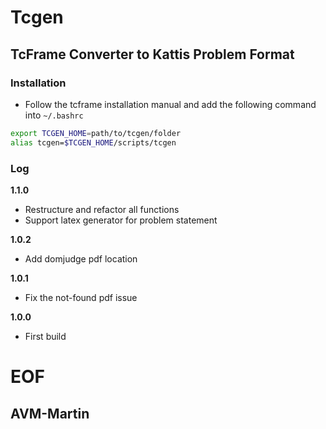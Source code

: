 # Tcgen
## TcFrame Converter to Kattis Problem Format



### Installation

  * Follow the tcframe installation manual and add the following command into ```~/.bashrc```

```bash
export TCGEN_HOME=path/to/tcgen/folder
alias tcgen=$TCGEN_HOME/scripts/tcgen
```



### Log

**1.1.0**

  * Restructure and refactor all functions
  * Support latex generator for problem statement


**1.0.2**

  * Add domjudge pdf location


**1.0.1**

  * Fix the not-found pdf issue


**1.0.0**

  * First build



# EOF
## AVM-Martin
